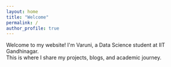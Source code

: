 ```yaml
---
layout: home
title: "Welcome"
permalink: /
author_profile: true
---
```


Welcome to my website! I'm Varuni, a Data Science student at IIT Gandhinagar.  
This is where I share my projects, blogs, and academic journey.
